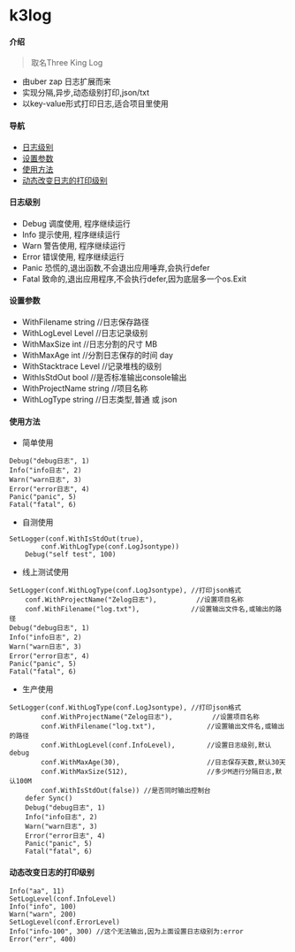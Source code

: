 # k3log

#### 介绍
> 取名Three King Log
- 由uber zap 日志扩展而来
- 实现分隔,异步,动态级别打印,json/txt
- 以key-value形式打印日志,适合项目里使用

#### 导航
- [日志级别](#日志级别)
- [设置参数](#设置参数)
- [使用方法](#使用方法)
- [动态改变日志的打印级别](#动态改变日志的打印级别)

#### 日志级别
- Debug 调度使用, 程序继续运行
- Info 提示使用, 程序继续运行
- Warn 警告使用, 程序继续运行
- Error 错误使用, 程序继续运行
- Panic 恐慌的,退出函数,不会退出应用唾弃,会执行defer
- Fatal 致命的,退出应用程序,不会执行defer,因为底层多一个os.Exit

#### 设置参数
- WithFilename    string //日志保存路径
- WithLogLevel    Level  //日志记录级别
- WithMaxSize     int    //日志分割的尺寸 MB
- WithMaxAge      int    //分割日志保存的时间 day
- WithStacktrace  Level  //记录堆栈的级别
- WithIsStdOut    bool   //是否标准输出console输出
- WithProjectName string //项目名称
- WithLogType     string //日志类型,普通 或 json

#### 使用方法

- 简单使用

```golang
Debug("debug日志", 1)
Info("info日志", 2)
Warn("warn日志", 3)
Error("error日志", 4)
Panic("panic", 5)
Fatal("fatal", 6)
```

- 自测使用
```golang
SetLogger(conf.WithIsStdOut(true),
		conf.WithLogType(conf.LogJsontype))
	Debug("self test", 100)
```

- 线上测试使用
```golang
SetLogger(conf.WithLogType(conf.LogJsontype), //打印json格式
    conf.WithProjectName("Zelog日志"),          //设置项目名称
    conf.WithFilename("log.txt"),             //设置输出文件名,或输出的路径
Debug("debug日志", 1)
Info("info日志", 2)
Warn("warn日志", 3)
Error("error日志", 4)
Panic("panic", 5)
Fatal("fatal", 6)
```

- 生产使用

```golang
SetLogger(conf.WithLogType(conf.LogJsontype), //打印json格式
		conf.WithProjectName("Zelog日志"),          //设置项目名称
		conf.WithFilename("log.txt"),             //设置输出文件名,或输出的路径
		conf.WithLogLevel(conf.InfoLevel),        //设置日志级别,默认debug
		conf.WithMaxAge(30),                      //日志保存天数,默认30天
		conf.WithMaxSize(512),                    //多少M进行分隔日志,默认100M
		conf.WithIsStdOut(false)) //是否同时输出控制台
	defer Sync()
	Debug("debug日志", 1)
	Info("info日志", 2)
	Warn("warn日志", 3)
	Error("error日志", 4)
	Panic("panic", 5)
	Fatal("fatal", 6)
```

#### 动态改变日志的打印级别
```golang
Info("aa", 11)
SetLogLevel(conf.InfoLevel)
Info("info", 100)
Warn("warn", 200)
SetLogLevel(conf.ErrorLevel)
Info("info-100", 300) //这个无法输出,因为上面设置日志级别为:error
Error("err", 400)
```